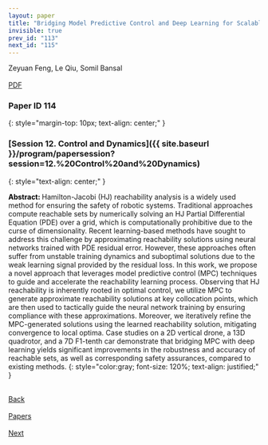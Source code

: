 ```yaml
---
layout: paper
title: "Bridging Model Predictive Control and Deep Learning for Scalable Reachability Analysis"
invisible: true
prev_id: "113"
next_id: "115"
---
```

<div class="paper-authors">
  <div class="paper-author-box">
    <div class="paper-author-name">Zeyuan Feng, Le Qiu, Somil Bansal</div>
    <div class="paper-author-uni"></div>
  </div>
</div>

<div class="paper-pdf-modern">
  <div class="paper-menu-icon">
    <a href="https://www.roboticsproceedings.org/rss21/p114.pdf" title="Download PDF" target="_blank">
      <i class="fa fa-file-pdf-o"></i><br>
      <span class="paper-menu-label">PDF</span>
    </a>
  </div>
</div>

### Paper ID 114
{: style="margin-top: 10px; text-align: center;" }

### [Session 12. Control and Dynamics]({{ site.baseurl }}/program/papersession?session=12.%20Control%20and%20Dynamics)
{: style="text-align: center;" }

<b style="color: black;">Abstract: </b>Hamilton-Jacobi (HJ) reachability analysis is a widely used method for ensuring the safety of robotic systems. Traditional approaches compute reachable sets by numerically solving an HJ Partial Differential Equation (PDE) over a grid, which is computationally prohibitive due to the curse of dimensionality. Recent learning-based methods have sought to address this challenge by approximating reachability solutions using neural networks trained with PDE residual error. However, these approaches often suffer from unstable training dynamics and suboptimal solutions due to the weak learning signal provided by the residual loss. In this work, we propose a novel approach that leverages model predictive control (MPC) techniques to guide and accelerate the reachability learning process. Observing that HJ reachability is inherently rooted in optimal control, we utilize MPC to generate approximate reachability solutions at key collocation points, which are then used to tactically guide the neural network training by ensuring compliance with these approximations. Moreover, we iteratively refine the MPC-generated solutions using the learned reachability solution, mitigating convergence to local optima. Case studies on a 2D vertical drone, a 13D quadrotor, and a 7D F1-tenth car demonstrate that bridging MPC with deep learning yields significant improvements in the robustness and accuracy of reachable sets, as well as corresponding safety assurances, compared to existing methods.
{: style="color:gray; font-size: 120%; text-align: justified;" }

<div class="paper-menu">
  <div class="paper-menu-inner">
    <a href="{{ site.baseurl }}/program/papers/113/" title="Previous Paper">
            <div class="paper-menu-icon">
                <i class="fa fa-chevron-left"></i><br>
                <span class="paper-menu-label">Back</span>
            </div>
        </a>
    <a href="{{ site.baseurl }}/program/papers" title="All Papers">
      <div class="paper-menu-icon">
        <i class="fa fa-list"></i><br>
        <span class="paper-menu-label">Papers</span>
      </div>
    </a>
    <a href="{{ site.baseurl }}/program/papers/115/" title="Next Paper">
            <div class="paper-menu-icon">
                <i class="fa fa-chevron-right"></i><br>
                <span class="paper-menu-label">Next</span>
            </div>
        </a>
  </div>
</div>
